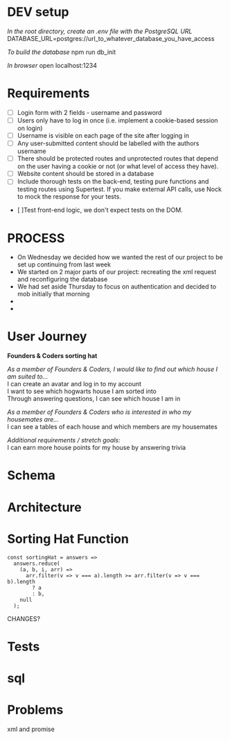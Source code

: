 
# DEV setup

*In the root directory, create an .env file with the PostgreSQL URL*
DATABASE_URL=postgres://url_to_whatever_database_you_have_access

*To build the database*
npm run db_init

*In browser*
open localhost:1234

# Requirements

- [ ] Login form with 2 fields - username and password
- [ ] Users only have to log in once (i.e. implement a cookie-based session on login)
- [ ] Username is visible on each page of the site after logging in
- [ ] Any user-submitted content should be labelled with the authors username
- [ ] There should be protected routes and unprotected routes that depend on the user having a cookie or not (or what level of access they have).
- [ ] Website content should be stored in a database
- [ ] Include thorough tests on the back-end, testing pure functions and testing routes using Supertest. If you make external API calls, use Nock to mock the response for your tests.
- [ ]Test front-end logic, we don't expect tests on the DOM.


# PROCESS

- On Wednesday we decided how we wanted the rest of our project to be set up continuing from last week
- We started on 2 major parts of our project: recreating the xml request and reconfiguring the database
- We had set aside Thursday to focus on authentication and decided to mob initially that morning
-
-

# User Journey

**Founders & Coders sorting hat**<br>

*As a member of Founders & Coders, I would like to find out which house I am suited to...*<br>
I can create an avatar and log in to my account<br>
I want to see which hogwarts house I am sorted into<br>
Through answering questions, I can see which house I am in<br>

*As a member of Founders & Coders who is interested in who my housemates are...*<br>
I can see a tables of each house and which members are my housemates<br>

*Additional requirements / stretch goals:*<br>
I can earn more house points for my house by answering trivia<br>

# Schema



# Architecture



# Sorting Hat Function

```
const sortingHat = answers =>
  answers.reduce(
    (a, b, i, arr) =>
      arr.filter(v => v === a).length >= arr.filter(v => v === b).length
        ? a
        : b,
    null
  );
```
CHANGES?

# Tests



# sql


# Problems

xml and promise
